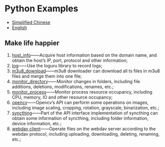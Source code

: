 # Python Examples

-   [Simplified Chinese](README.md)
-   [English](README.en.md)

## Make life happier

1.  [host_info](/host_info/host_info.py)——Acquire host information based on the domain name, and obtain the host’s IP, port, protocol and other information;
2.  [log](/log/log.py)——Use the loguru library to record logs;
3.  [m3u8_download](/m3u8_download/m3u8_downloader.py)——m3u8 downloader can download all ts files in m3u8 files and merge them into one file;
4.  [monitor_directory](/monitor_directory/monitor_directory.py)——Monitor changes in folders, including file additions, deletions, modifications, renames, etc.;
5.  [monitor_process](/monitor_process/monitor_process.py)——Monitor process resource occupancy, including CPU, memory, IO and other resource occupancy;
6.  [opencv](/opencv/opencv_api.py)——Opencv’s API can perform some operations on images, including image scaling, cropping, rotation, grayscale, binarization, etc.;
7.  [syncthing](/syncthing/syncthing_api.py)——Part of the API interface implementation of syncthing can obtain some information of syncthing, including folder information, device information, etc.;
8.  [webdav client](/wedav_client/webdav_client.py)——Operate files on the webdav server according to the webdav protocol, including uploading, downloading, deleting, renaming, etc.;
